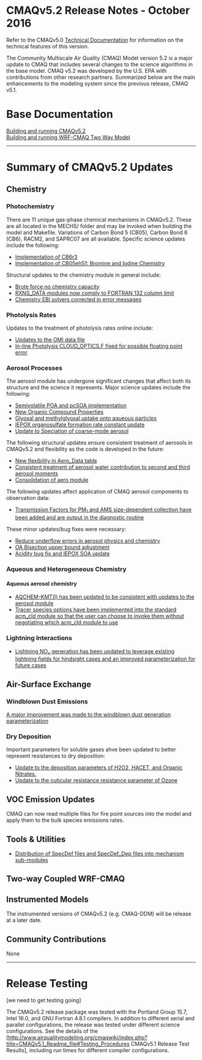 CMAQv5.2 Release Notes - October 2016
=====================================

Refer to the CMAQv5.0 [Technical Documentation](http://www.airqualitymodeling.org/cmaqwiki/index.php?title=CMAQ_version_5.0_(February_2012_release)_Technical_Documentation) for information on the technical features of this version.  

The Community Multiscale Air Quality (CMAQ) Model version 5.2 is a major update to CMAQ that includes several changes to the science algorithms in the base model.  CMAQ v5.2 was developed by the U.S. EPA with contributions from other research partners. Summarized below are the main enhancements to the modeling system since the previous release, CMAQ v5.1. 

# Base Documentation  
[Building and running CMAQv5.2](http://www.airqualitymodeling.org/cmaqwiki/index.php?title=CMAQv5.1_Readme_file)  
[Building and running WRF-CMAQ Two Way Model](http://www.airqualitymodeling.org/cmaqwiki/index.php?title=CMAQv5.1_Two-way_model_release_notes)

-----
# Summary of CMAQv5.2 Updates

## Chemistry 
### Photochemistry
There are 11 unique gas-phase chemical mechanisms in CMAQv5.2. These are all located in the MECHS/ folder and may be invoked when building the model and Makefile. Variations of Carbon Bond 5 (CB05), Carbon Bond 6 (CB6), RACM2, and SAPRC07 are all available. Specific science updates include the following:  
  * [Implementation of CB6r3](CB6_release_notes.md)
  * [Implementation of CB05eh51: Bromine and Iodine Chemistry](Halogen_Chemistry.md)  

Structural updates to the chemistry module in general include:  
  * [Brute force no chemistry capacity](Brute_force_no_chemistry_capacity.md)
  * [RXNS_DATA modules now comply to FORTRAN 132 column limit](MECHS_RXNS_DATA_MODULEs_comply_to_FORTRAN_132_column_limit.md)
  * [Chemistry EBI solvers corrected in error messages](GAS_EBI_solvers_corrected_in_error_messages.md)

### Photolysis Rates
Updates to the treatment of photolysis rates online include:
  * [Updates to the OMI data file](In-Line_Photolysis_Updates_to_the_OMI_data_file.md)
  * [In-line Photolysis CLOUD_OPTICS.F fixed for possible floating point error](In-line_Photolysis_CLOUD_OPTICS.F_fixed_for_possible_floating_point_error.md)

### Aerosol Processes
The aerosol module has undergone significant changes that affect both its structure and the science it represents. Major science updates include the following:
  * [Semivolatile POA and pcSOA implementation](SemiVolPOA_pcSOA.md)
  * [New Organic Compound Properties](SOA_properties.md)
  * [Glyoxal and methylglyoxal uptake onto aqueous particles](gly_mgly_soa_update.md)
  * [IEPOX organosulfate formation rate constant update](iepoxos_rateconstant.md)
  * [Update to Speciation of coarse-mode aerosol](Coarse_Aerosol_Speciation.md)
  
The following structural updates ensure consistent treatment of aerosols in CMAQv5.2 and flexibility as the code is developed in the future:
  * [New flexibility in Aero_Data table](aero6_6i_6mp_consolidation.md)
  * [Consistent treatment of aerosol water contribution to second and third aerosol moments](Aerosol_Moment_Consistency.md)
  * [Consolidation of aero module](aero6_6i_6mp_consolidation.md)
  
The following updates affect application of CMAQ aerosol components to observation data:
  * [Transmission Factors for PM<sub>1</sub> and AMS size-dependent collection have been added and are output in the diagnostic routine](Aerosol_Transmission_Factors.md)
  
These minor updates/bug fixes were necessary:
  * [Reduce underflow errors in aerosol physics and chemistry](Reduce_underflow_errors_in_aerosol_physics_and_chemistry.md)
  * [OA Bisection upper bound adjustment](OA_bisection_update.md)
  * [Acidity bug fix and IEPOX SOA update](AH3OPJ_IEPOX_update.md)
  

### Aqueous and Heterogeneous Chemistry
#### Aqueous aerosol chemistry

  * [AQCHEM-KMT(I) has been updated to be consistent with updates to the aerosol module](AQCHEM-KMT.md)
  * [Tracer species options have been implemented into the standard acm_cld module so that the user can choose to invoke them without negotiating which acm_cld module to use](aero6_6i_6mp_consolidation.md)
  
### Lightning Interactions
  * [Lightning NO<sub>x</sub> generation has been updated to leverage existing lightning fields for hindsight cases and an improved parameterization for future cases](Lightning_NOx.md)

## Air-Surface Exchange 
### Windblown Dust Emissions
[A major improvement was made to the windblown dust generation parameterization](Windblown_Dust_Emis.md)

### Dry Deposition
Important parameters for soluble gases ahve been updated to better represent resistances to dry deposition:
  * [Update to the deposition parameters of H2O2, HACET, and Organic Nitrates.](Gas-Phase_Dep_H2O2_HACET_OrgNtr_s07tic_Species.md)
  * [Update to the cuticular resistance resistance parameter of Ozone](O3_Cuticular_Resistance.md)

## VOC Emission Updates
CMAQ can now read multiple files for fire point sources into the model and apply them to the bulk species emissions rates.

## Tools & Utilities
  * [Distribution of SpecDef files and SpecDef_Dep files into mechanism sub-modules](Misc_Aerosol_Operation_Updates.md)

## Two-way Coupled WRF-CMAQ

## Instrumented Models
The instrumented versions of CMAQv5.2 (e.g. CMAQ-DDM) will be release at a later date.

## Community Contributions
None

-----
# Release Testing
[we need to get testing going]

The CMAQv5.2 release package was tested with the Portland Group 15.7, Intel 16.0, and GNU Fortran 4.8.1 compilers.  In addition to different serial and parallel configurations, the release was tested under different science configurations. See the details of the [http://www.airqualitymodeling.org/cmaqwiki/index.php?title=CMAQv5.1_Readme_file#Testing_Procedures CMAQv5.1 Release Test Results], including run times for different compiler configurations.
